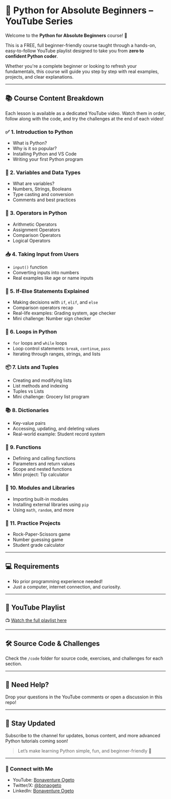 # 🐍 Python for Absolute Beginners – YouTube Series

Welcome to the **Python for Absolute Beginners** course! 🎉

This is a FREE, full beginner-friendly course taught through a hands-on, easy-to-follow YouTube playlist designed to take you from **zero to confident Python coder**.

Whether you're a complete beginner or looking to refresh your fundamentals, this course will guide you step by step with real examples, projects, and clear explanations.

---

## 📚 Course Content Breakdown

Each lesson is available as a dedicated YouTube video. Watch them in order, follow along with the code, and try the challenges at the end of each video!

### ✅ 1. Introduction to Python
- What is Python?
- Why is it so popular?
- Installing Python and VS Code
- Writing your first Python program

### 🔢 2. Variables and Data Types
- What are variables?
- Numbers, Strings, Booleans
- Type casting and conversion
- Comments and best practices

### 🧮 3. Operators in Python
- Arithmetic Operators
- Assignment Operators
- Comparison Operators
- Logical Operators

### 📥 4. Taking Input from Users
- `input()` function
- Converting inputs into numbers
- Real examples like age or name inputs

### 🔁 5. If-Else Statements Explained
- Making decisions with `if`, `elif`, and `else`
- Comparison operators recap
- Real-life examples: Grading system, age checker
- Mini challenge: Number sign checker

### 🔄 6. Loops in Python
- `for` loops and `while` loops
- Loop control statements: `break`, `continue`, `pass`
- Iterating through ranges, strings, and lists

### 📦 7. Lists and Tuples
- Creating and modifying lists
- List methods and indexing
- Tuples vs Lists
- Mini challenge: Grocery list program

### 📚 8. Dictionaries
- Key-value pairs
- Accessing, updating, and deleting values
- Real-world example: Student record system

### 🧱 9. Functions
- Defining and calling functions
- Parameters and return values
- Scope and nested functions
- Mini project: Tip calculator

### 🧰 10. Modules and Libraries
- Importing built-in modules
- Installing external libraries using `pip`
- Using `math`, `random`, and more

### 🧠 11. Practice Projects
- Rock-Paper-Scissors game
- Number guessing game
- Student grade calculator

---

## 💻 Requirements
- No prior programming experience needed!
- Just a computer, internet connection, and curiosity.

---

## 🎥 YouTube Playlist
📺 [Watch the full playlist here](https://youtube.com/playlist?list=PLVQheOntZ4A87wNL4ixGnrZqLtks-JcTJ&si=sJHmIfBzVcdlh_qg)

---

## 🛠️ Source Code & Challenges
Check the `/code` folder for source code, exercises, and challenges for each section.

---

## 🙋 Need Help?
Drop your questions in the YouTube comments or open a discussion in this repo!

---

## 📣 Stay Updated
Subscribe to the channel for updates, bonus content, and more advanced Python tutorials coming soon!

> Let’s make learning Python simple, fun, and beginner-friendly 🚀

---

### 🔗 Connect with Me
- YouTube: [Bonaventure Ogeto](https://youtube.com/@bonaogeto?si=IG4N-v6oe0bISCf9)
- Twitter/X: [@bonaogeto](https://x.com/bonaogeto)
- LinkedIn: [Bonaventure Ogeto](https://www.linkedin.com/in/bonaventureogeto/)

